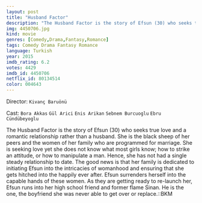 ```yaml
---
layout: post
title: "Husband Factor"
description: "The Husband Factor is the story of Efsun (30) who seeks true love and a romantic relationship rather than a husband. She is the black sheep of her peers and the women of her family who are programmed for marriage. She is seeking love yet she does not know what most girls know; how to strike an attitude, or how to manipulate a man. Hence, she has not had a single steady relationship to date. The good news is that her family is dedicated to initiating Efsun into the intricacies of womanhood and e.."
img: 4450706.jpg
kind: movie
genres: [Comedy,Drama,Fantasy,Romance]
tags: Comedy Drama Fantasy Romance 
language: Turkish
year: 2015
imdb_rating: 6.2
votes: 4429
imdb_id: 4450706
netflix_id: 80134514
color: 004643
---
```

Director: `Kivanç Baruönü`  

Cast: `Bora Akkas` `Gül Arici` `Enis Arikan` `Sebnem Burcuoglu` `Ebru Cündübeyoglu` 

The Husband Factor is the story of Efsun (30) who seeks true love and a romantic relationship rather than a husband. She is the black sheep of her peers and the women of her family who are programmed for marriage. She is seeking love yet she does not know what most girls know; how to strike an attitude, or how to manipulate a man. Hence, she has not had a single steady relationship to date. The good news is that her family is dedicated to initiating Efsun into the intricacies of womanhood and ensuring that she gets hitched into the happily ever after. Efsun surrenders herself into the capable hands of these women. As they are getting ready to re-launch her, Efsun runs into her high school friend and former flame Sinan. He is the one, the boyfriend she was never able to get over or replace.::BKM